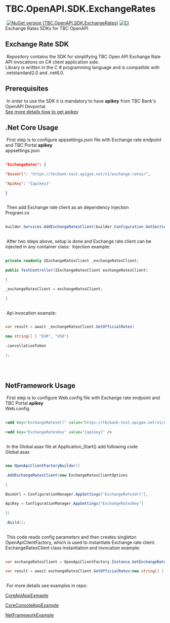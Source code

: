 ﻿# TBC.OpenAPI.SDK.ExchangeRates
​
[![NuGet version (TBC.OpenAPI.SDK.ExchangeRates)](https://img.shields.io/nuget/v/TBC.OpenAPI.SDK.ExchangeRates.svg?label=TBC.OpenAPI.SDK.ExchangeRates)](https://www.nuget.org/packages/TBC.OpenAPI.SDK.ExchangeRates/) [![CI](https://github.com/TBCBank/TBC.OpenAPI.SDK.ExchangeRates/actions/workflows/main.yml/badge.svg?branch=master)](https://github.com/TBCBank/TBC.OpenAPI.SDK.ExchangeRates/actions/workflows/main.yml)\
​
Exchange Rates SDKs for TBC OpenAPI
​
## Exchange Rate SDK
​
Repository contains the SDK for simplifying TBC Open API Exchange Rate API invocations on C# client application side.\
​
Library is written in the C # programming language and is compatible with .netstandard2.0 and .net6.0.
​
## Prerequisites
​
In order to use the SDK it is mandatory to have **apikey** from TBC Bank's OpenAPI Devportal.\
​
[See more details how to get apikey](https://developers.tbcbank.ge/docs/get-apikey-and-secret)
​
## .Net Core Usage
​
First step is to configure appsettings.json file with Exchange rate endpoint and TBC Portal **apikey**\
​
appsettings.json
​
```json
​
"ExchangeRates": {
​
"BaseUrl": "https://tbcbank-test.apigee.net/v1/exchange-rates/",
​
"ApiKey": "{apikey}"
​
}
​
```
​
Then add Exchange rate client as an dependency injection\
​
Program.cs
​
```cs
​
builder.Services.AddExchangeRatesClient(builder.Configuration.GetSection("ExchangeRates").Get<ExchangeRatesClientOptions>());
​
```
​
After two steps above, setup is done and Exchange rate client can be injected in any container class:
​
Injection example:
​
```cs
​
private readonly IExchangeRatesClient _exchangeRatesClient;
​
public TestController(IExchangeRatesClient exchangeRatesClient)
​
{
​
_exchangeRatesClient = exchangeRatesClient;
​
}
​
```
​
Api invocation example:
​
```cs
​
var result = await _exchangeRatesClient.GetOfficialRates(
​
new string[] { "EUR", "USD"}
​
,cancellationToken
​
);
​
```
​
## NetFramework Usage
​
First step is to configure Web.config file with Exchange rate endpoint and TBC Portal **apikey**\
​
Web.config
​
```xml
​
<add key="ExchangeRatesUrl" value="https://tbcbank-test.apigee.net/v1/exchange-rates/" />
​
<add key="ExchangeRatesKey" value="{apikey}" />
​
```
​
In the Global.asax file at Application_Start() add following code\
​
Global.asax
​
```cs
​
new OpenApiClientFactoryBuilder()
​
.AddExchangeRatesClient(new ExchangeRatesClientOptions
​
{
​
BaseUrl = ConfigurationManager.AppSettings["ExchangeRatesUrl"],
​
ApiKey = ConfigurationManager.AppSettings["ExchangeRatesKey"]
​
})
​
.Build();
​
```
​
This code reads config parameters and then creates singleton OpenApiClientFactory, which is used to instantiate Exchange rate client.\
​
ExchangeRatesClient class instantiation and invocation example:
​
```cs
​
var exchangeRatesClient = OpenApiClientFactory.Instance.GetExchangeRatesClient();
​
var result = await exchangeRatesClient.GetOfficialRates(new string[] { "EUR", "USD"});
​
```
​
For more details see examples in repo:
​
​

[CoreApiAppExmaple](https://github.com/TBCBank/TBC.OpenAPI.SDK.ExchangeRates/tree/master/examples/CoreApiAppExmaple)
​

[CoreConsoleAppExample](https://github.com/TBCBank/TBC.OpenAPI.SDK.ExchangeRates/tree/master/examples/CoreConsoleAppExample)
​

[NetFrameworkExample](https://github.com/TBCBank/TBC.OpenAPI.SDK.ExchangeRates/tree/master/examples/NetFrameworkExample)
